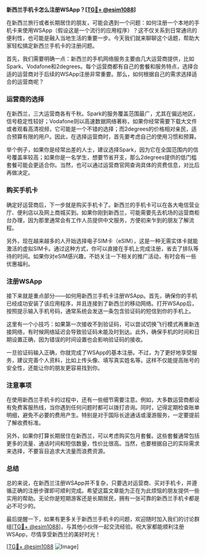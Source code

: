 **新西兰手机卡怎么注册WSApp？[[TG💪+ @esim1088](https://t.me/s/esim1088)]**

在新西兰旅行或者长期居住的朋友，可能会遇到一个问题：如何注册一个本地的手机卡来使用WSApp（假设这是一个流行的应用程序）？这不仅关系到日常通讯的便利性，也可能是融入当地生活的重要一步。今天我们就来聊聊这个话题，帮助大家轻松搞定新西兰手机卡的注册问题。

首先，我们需要明确一点：新西兰的手机网络服务主要由几大运营商提供，比如Spark、Vodafone和2degrees。每个运营商都有自己的套餐和服务特点，选择合适的运营商对于后续的WSApp注册非常重要。那么，如何根据自己的需求选择适合的运营商呢？

### **运营商的选择**

在新西兰，三大运营商各有千秋。Spark的服务覆盖范围最广，尤其在偏远地区，信号稳定性较好；Vodafone则以高速数据网络著称，如果你经常需要下载大文件或者观看高清视频，它可能是一个不错的选择；而2degrees的价格相对亲民，适合预算有限的用户。因此，在选择运营商时，首先要考虑自己的使用习惯和预算。

举个例子，如果你是经常出差的人士，建议选择Spark，因为它在全国范围内的信号覆盖率较高；如果你是一名学生，想要节省开支，那么2degrees提供的低门槛套餐可能会更适合你。当然，也可以通过运营商官网查询具体的资费信息，对比后再做决定。

### **购买手机卡**

确定好运营商后，下一步就是购买手机卡了。新西兰的手机卡可以在各大电信营业厅、便利店以及网上商城买到。如果你刚到新西兰，可能需要先去机场的运营商柜台办理，因为那里通常会有工作人员提供中文服务，方便初来乍到的朋友了解流程。

另外，现在越来越多的人开始选择电子SIM卡（eSIM），这是一种无需实体卡就能激活的虚拟SIM卡。通过这种方式，你可以直接在手机上完成注册，省去了排队等待的时间。如果你对eSIM感兴趣，不妨关注一下相关的推广活动，有时会有一些优惠福利。

### **注册WSApp**

接下来就是重点部分——如何用新西兰手机卡注册WSApp。首先，确保你的手机已经成功安装了该应用程序，并且连接到了新西兰的移动网络。打开WSApp后，按照提示输入手机号码，通常系统会发送一条包含验证码的短信到你的手机上。

这里有一个小技巧：如果第一次接收不到验证码，可以尝试切换飞行模式再重新连接网络，有时候网络延迟会导致验证码未能及时到达。此外，确保手机的时间和日期设置正确，因为错误的时间设置也会影响验证码的接收。

一旦验证码输入正确，你就完成了WSApp的基本注册。不过，为了更好地享受服务，建议完善个人资料，比如上传头像、填写真实姓名等。这样不仅能提高账号的安全性，还能让你的朋友更容易找到你。

### **注意事项**

在使用新西兰手机卡的过程中，还有一些细节需要注意。例如，大多数运营商都设有免费客服热线，当你遇到任何问题时都可以拨打咨询。同时，记得定期检查账单明细，避免不必要的费用产生。特别是对于国际长途通话或漫游服务，一定要提前了解收费标准。

另外，如果你打算长期居住在新西兰，可以考虑购买包月套餐。这些套餐通常包括更多的流量、通话时间和短信数量，性价比很高。当然，也要根据自己的实际需求来选择，不要盲目追求大流量而浪费资源。

### **总结**

总的来说，在新西兰注册WSApp并不复杂，只要选对运营商、买对手机卡，并遵循正确的注册步骤即可顺利完成。希望这篇文章能为正在为此烦恼的朋友提供一些实用的帮助。无论你是短期游客还是长期居民，拥有一张可靠的新西兰手机卡都是必不可少的。

最后提醒一下，如果有更多关于新西兰手机卡的问题，欢迎随时加入我们的讨论群组[[TG💪+ @esim1088](https://t.me/s/esim1088)]，与其他小伙伴一起交流经验。祝大家都能顺利注册WSApp，尽情享受新西兰的美好时光！

[[TG💪+ @esim1088](https://t.me/s/esim1088) ![Image](https://i.postimg.cc/4NQfJmqS/Snipaste-2025-05-13-00-14-12.png)]